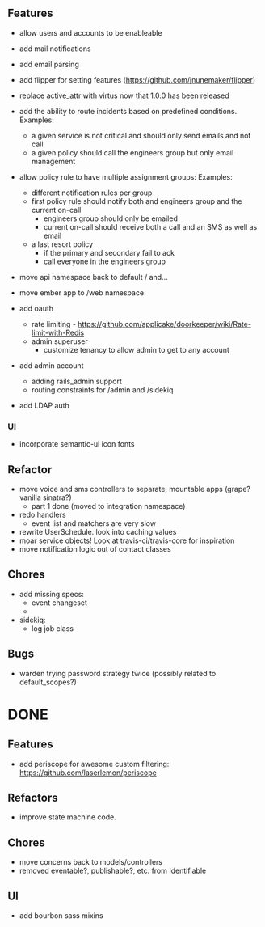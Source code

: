 ## Features

* allow users and accounts to be enableable
* add mail notifications
* add email parsing
* add flipper for setting features (https://github.com/jnunemaker/flipper)
* replace active_attr with virtus now that 1.0.0 has been released
* add the ability to route incidents based on predefined conditions. Examples:
  - a given service is not critical and should only send emails and not call
  - a given policy should call the engineers group but only email management
* allow policy rule to have multiple assignment groups: Examples:
  - different notification rules per group
  - first policy rule should notify both and engineers group and the current on-call
    - engineers group should only be emailed
    - current on-call should receive both a call and an SMS as well as email
  - a last resort policy 
    - if the primary and secondary fail to ack
    - call everyone in the engineers group
* move api namespace back to default / and...
* move ember app to /web namespace


* add oauth
  - rate limiting - https://github.com/applicake/doorkeeper/wiki/Rate-limit-with-Redis
  - admin superuser
    - customize tenancy to allow admin to get to any account

* add admin account
  - adding rails_admin support
  - routing constraints for /admin and /sidekiq

* add LDAP auth

### UI

* incorporate semantic-ui icon fonts

## Refactor

* move voice and sms controllers to separate, mountable apps (grape? vanilla sinatra?)
  - part 1 done (moved to integration namespace)
* redo handlers
  - event list and matchers are very slow
* rewrite UserSchedule. look into caching values
* moar service objects! Look at travis-ci/travis-core for inspiration
* move notification logic out of contact classes

## Chores

* add missing specs:
  - event changeset
  - 
* sidekiq:
  - log job class

## Bugs

* warden trying password strategy twice (possibly related to default_scopes?)

# DONE

## Features
* add periscope for awesome custom filtering: https://github.com/laserlemon/periscope

## Refactors
* improve state machine code.

## Chores
* move concerns back to models/controllers
* removed eventable?, publishable?, etc. from Identifiable

## UI
* add bourbon sass mixins


